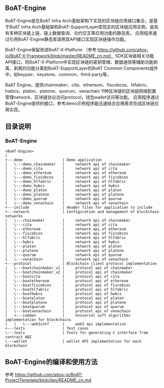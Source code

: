 ## BoAT-Engine
BoAT-Engine是在BoAT Infra Arch基础架构下实现的区块链应用接口集合，是基于BoAT Infra Arch基础架构BoAT-SupportLayer库现实的区块链应用实例，是具有多种区块链上链、链上数据查询、合约交互等应用功能的静态库。
应用程序通过引用BoAT-Engine静态库调用其API接口实现区块链操作功能。

BoAT-Engine保留改进BoAT-X-Platform （参考:https://github.com/aitos-io/BoAT-X-Framework/blob/master/README_cn.md） SDK区块链相关功能API接口，将BoAT-X-Platform中实现区块链的密钥管理、数据通信等辅助功能剥离，剥离的功能分离到BoAT-SupportLayer的BoAT Common Components组件中，如keypair、keystore、common、third-party等。

BaAT Engine，提供chainmaker、cita、ethereum、fiscobcos、hlfabric、hwbcs、platon、platone、quorum、venachain  11种区块链的区块链网络配置管理network、区块链协议访问protocol，钱包wallet访问等功能。
应用程序通过 BoAT-Engine提供的接口，参考demo示例程序能迅速结合应用需求完成区块链应用实现。

## 目录说明
### BoAT-Engine
```
<BoAT-Engine>
|
+---demo                  | Demo application
|   \---demo_chainmaker   |     network api of chainmaker
|   \---demo_cita         |     network api of cita
|   \---demo_ethereum     |     network api of ethereum
|   \---demo_fiscobcos    |     network api of fiscobcos
|   \---demo_hlfabric     |     network api of hlfabric
|   \---demo_hwbcs        |     network api of hwbcs
|   \---demo_platon       |     network api of platon
|   \---demo_platone      |     network api of platone
|   \---demo_quorum       |     network api of quorum
|   \---demo_venachain    |     network api of venachain
+---include               | Header files for application to include
+---network               | Configuration and management of blockchain networks
|   \---chainmaker        |     network api of chainmaker
|   \---cita              |     network api of cita
|   \---ethereum          |     network api of ethereum
|   \---fiscobcos         |     network api of fiscobcos
|   \---hlfabric          |     network api of hlfabric
|   \---hwbcs             |     network api of hwbcs
|   \---platon            |     network api of platon
|   \---platone           |     network api of platone
|   \---quorum            |     network api of quorum
|   \---venachain         |     network api of venachain
+---protocol              | Blockchain client protocol implementation
|   \---boatchainmaker_v1 |     protocol api of chainmaker
|   \---boatchainmaker_v2 |     protocol api of chainmaker
|   \---boatcita          |     protocol api of cita
|   \---boatethereum      |     protocol api of ethereum
|   \---boatfiscobcos     |     protocol api of fiscobcos
|   \---boathlfabric      |     protocol api of hlfabric
|   \---boathwbcs         |     protocol api of hwbcs
|   \---boatplaton        |     protocol api of platon
|   \---boatplatone       |     protocol api of platone
|   \---boatquorum        |     protocol api of quorum
|   \---boatvenachain     |     protocol api of venachain
|   +---common            |     Universal soft algorithms implementation for blockchains
|   |   \---web3intf      |     web3 api implementation
+---tests                 | Test cases
\---tools                 | Tools for generating C interface from contract ABI
\---wallet                | wallet API implementation for each blockchain
```

## BoAT-Engine的编译和使用方法
参考 https://github.com/aitos-io/BoAT-ProjectTemplate/blob/dev/README_cn.md
